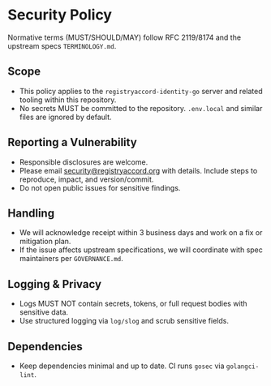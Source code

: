 # Security Policy

Normative terms (MUST/SHOULD/MAY) follow RFC 2119/8174 and the upstream specs `TERMINOLOGY.md`.

## Scope
- This policy applies to the `registryaccord-identity-go` server and related tooling within this repository.
- No secrets MUST be committed to the repository. `.env.local` and similar files are ignored by default.

## Reporting a Vulnerability
- Responsible disclosures are welcome.
- Please email security@registryaccord.org with details. Include steps to reproduce, impact, and version/commit.
- Do not open public issues for sensitive findings.

## Handling
- We will acknowledge receipt within 3 business days and work on a fix or mitigation plan.
- If the issue affects upstream specifications, we will coordinate with spec maintainers per `GOVERNANCE.md`.

## Logging & Privacy
- Logs MUST NOT contain secrets, tokens, or full request bodies with sensitive data.
- Use structured logging via `log/slog` and scrub sensitive fields.

## Dependencies
- Keep dependencies minimal and up to date. CI runs `gosec` via `golangci-lint`.
